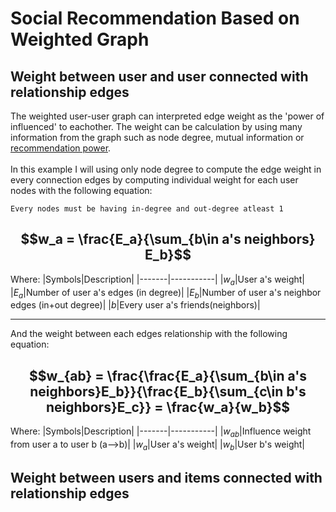 # Social Recommendation Based on Weighted Graph
## Weight between user and user connected with relationship edges
The weighted user-user graph can interpreted edge weight as the 'power of influenced' to eachother. The weight can be calculation by using many information from the graph such as node degree, mutual information or [recommendation power](https://ieeexplore.ieee.org/document/4770004).
<br/>
<br/>
In this example I will using only node degree to compute the edge weight in every connection edges by computing individual weight for each user nodes with the following equation:

`Every nodes must be having in-degree and out-degree atleast 1`

## $$w_a = \frac{E_a}{\sum_{b\in a's neighbors} E_b}$$

Where:
|Symbols|Description|
|-------|-----------|
|$w_a$|User a's weight|
|$E_a$|Number of user a's edges (in degree)|
|$E_b$|Number of user a's neighbor edges (in+out degree)|
|$b$|Every user a's friends(neighbors)|

---

And the weight between each edges relationship with the following equation:

## $$w_{ab} = \frac{\frac{E_a}{\sum_{b\in a's neighbors}E_b}}{\frac{E_b}{\sum_{c\in b's neighbors}E_c}} = \frac{w_a}{w_b}$$

Where:
|Symbols|Description|
|-------|-----------|
|$w_{ab}$|Influence weight from user a to user b (a-->b)|
|$w_a$|User a's weight|
|$w_b$|User b's weight|

## Weight between users and items connected with relationship edges
